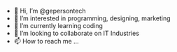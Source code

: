 - 👋 Hi, I’m @gepersontech
- 👀 I’m interested in programming, designing, marketing
- 🌱 I’m currently learning coding
- 💞️ I’m looking to collaborate on IT Industries
- 📫 How to reach me ...

<!---
gepersontech.github.io is a ✨ special ✨ repository because its `README.md` (this file) appears on your GitHub profile.
You can click the Preview link to take a look at your changes.
--->
